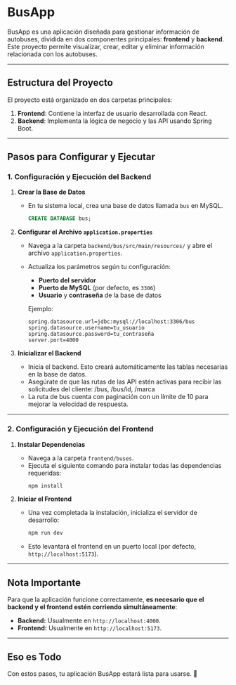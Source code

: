 # **BusApp**

BusApp es una aplicación diseñada para gestionar información de autobuses, dividida en dos componentes principales: **frontend** y **backend**. Este proyecto permite visualizar, crear, editar y eliminar información relacionada con los autobuses.

---

## **Estructura del Proyecto**

El proyecto está organizado en dos carpetas principales:

1. **Frontend**: Contiene la interfaz de usuario desarrollada con React.
2. **Backend**: Implementa la lógica de negocio y las API usando Spring Boot.

---

## **Pasos para Configurar y Ejecutar**

### **1. Configuración y Ejecución del Backend**

1. **Crear la Base de Datos**
   - En tu sistema local, crea una base de datos llamada `bus` en MySQL.
     ```sql
     CREATE DATABASE bus;
     ```

2. **Configurar el Archivo `application.properties`**
   - Navega a la carpeta `backend/bus/src/main/resources/` y abre el archivo `application.properties`.
   - Actualiza los parámetros según tu configuración:
     - **Puerto del servidor**
     - **Puerto de MySQL** (por defecto, es `3306`)
     - **Usuario** y **contraseña** de la base de datos

     Ejemplo:
     ```properties
     spring.datasource.url=jdbc:mysql://localhost:3306/bus
     spring.datasource.username=tu_usuario
     spring.datasource.password=tu_contraseña
     server.port=4000
     ```

3. **Inicializar el Backend**
   - Inicia el backend. Esto creará automáticamente las tablas necesarias en la base de datos.
   - Asegúrate de que las rutas de las API estén activas para recibir las solicitudes del cliente:
     /bus, /bus/id, /marca
   - La ruta de bus cuenta con paginación con un límite de 10 para mejorar la velocidad de respuesta. 

---

### **2. Configuración y Ejecución del Frontend**

1. **Instalar Dependencias**
   - Navega a la carpeta `frontend/buses`.
   - Ejecuta el siguiente comando para instalar todas las dependencias requeridas:
     ```bash
     npm install
     ```

2. **Iniciar el Frontend**
   - Una vez completada la instalación, inicializa el servidor de desarrollo:
     ```bash
     npm run dev
     ```
   - Esto levantará el frontend en un puerto local (por defecto, `http://localhost:5173`).

---

## **Nota Importante**

Para que la aplicación funcione correctamente, **es necesario que el backend y el frontend estén corriendo simultáneamente**:

- **Backend:** Usualmente en `http://localhost:4000`.
- **Frontend:** Usualmente en `http://localhost:5173`.

---

## **Eso es Todo**

Con estos pasos, tu aplicación BusApp estará lista para usarse. 🚀

